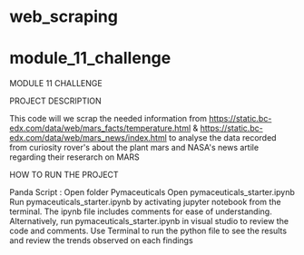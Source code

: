 # web_scraping
# module_11_challenge

MODULE 11 CHALLENGE

PROJECT DESCRIPTION

This code will we scrap the needed information from https://static.bc-edx.com/data/web/mars_facts/temperature.html & https://static.bc-edx.com/data/web/mars_news/index.html to analyse the data recorded from curiosity rover's about the plant mars and NASA's news artile regarding their reserarch on MARS 


HOW TO RUN THE PROJECT

Panda Script :
Open folder Pymaceuticals 
Open pymaceuticals_starter.ipynb 
Run pymaceuticals_starter.ipynb by activating jupyter notebook from the terminal. The ipynb file includes comments for ease of understanding. Alternatively, run pymaceuticals_starter.ipynb in visual studio to review the code and comments. 
Use Terminal to run the python file to see the results and review the trends observed on each findings
